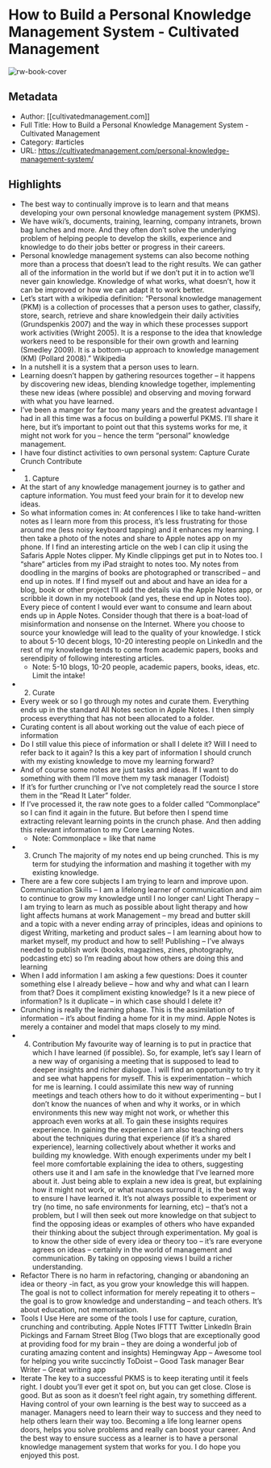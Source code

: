 # How to Build a Personal Knowledge Management System - Cultivated Management

![rw-book-cover](https://readwise-assets.s3.amazonaws.com/static/images/article1.be68295a7e40.png)

## Metadata
- Author: [[cultivatedmanagement.com]]
- Full Title: How to Build a Personal Knowledge Management System - Cultivated Management
- Category: #articles
- URL: https://cultivatedmanagement.com/personal-knowledge-management-system/

## Highlights
- The best way to continually improve is to learn and that means developing your own personal knowledge management system (PKMS).
- We have wiki’s, documents, training, learning, company intranets, brown bag lunches and more. And they often don’t solve the underlying problem of helping people to develop the skills, experience and knowledge to do their jobs better or progress in their careers.
- Personal knowledge management systems can also become nothing more than a process that doesn’t lead to the right results. We can gather all of the information in the world but if we don’t put it in to action we’ll never gain knowledge. Knowledge of what works, what doesn’t, how it can be improved or how we can adapt it to work better.
- Let’s start with a wikipedia definition:
  “Personal knowledge management (PKM) is a collection of processes that a person uses to gather, classify, store, search, retrieve and share knowledgein their daily activities (Grundspenkis 2007) and the way in which these processes support work activities (Wright 2005). It is a response to the idea that knowledge workers need to be responsible for their own growth and learning (Smedley 2009). It is a bottom-up approach to knowledge management (KM) (Pollard 2008).” Wikipedia
- In a nutshell it is a system that a person uses to learn.
- Learning doesn’t happen by gathering resources together – it happens by discovering new ideas, blending knowledge together, implementing these new ideas (where possible) and observing and moving forward with what you have learned.
- I’ve been a manger for far too many years and the greatest advantage I had in all this time was a focus on building a powerful PKMS. I’ll share it here, but it’s important to point out that this systems works for me, it might not work for you – hence the term “personal” knowledge management.
- I have four distinct activities to own personal system:
  Capture
  Curate
  Crunch
  Contribute
- 1. Capture
- At the start of any knowledge management journey is to gather and capture information. You must feed your brain for it to develop new ideas.
- So what information comes in:
  At conferences I like to take hand-written notes as I learn more from this process, it’s less frustrating for those around me (less noisy keyboard tapping) and it enhances my learning. I then take a photo of the notes and share to Apple notes app on my phone.
  If I find an interesting article on the web I can clip it using the Safaris Apple Notes clipper.
  My Kindle clippings get put in to Notes too.
  I “share” articles from my iPad straight to notes too.
  My notes from doodling in the margins of books are photographed or transcribed – and end up in notes.
  If I find myself out and about and have an idea for a blog, book or other project I’ll add the details via the Apple Notes app, or scribble it down in my notebook (and yes, these end up in Notes too).
  Every piece of content I would ever want to consume and learn about ends up in Apple Notes.
  Consider though that there is a boat-load of misinformation and nonsense on the Internet. Where you choose to source your knowledge will lead to the quality of your knowledge. I stick to about 5-10 decent blogs, 10-20 interesting people on LinkedIn and the rest of my knowledge tends to come from academic papers, books and serendipity of following interesting articles.
    - Note: 5-10 blogs, 10-20 people, academic papers, books, ideas, etc. Limit the intake!
- 2. Curate
- Every week or so I go through my notes and curate them.
  Everything ends up in the standard All Notes section in Apple Notes. I then simply process everything that has not been allocated to a folder.
- Curating content is all about working out the value of each piece of information
- Do I still value this piece of information or shall I delete it?
  Will I need to refer back to it again?
  Is this a key part of information I should crunch with my existing knowledge to move my learning forward?
- And of course some notes are just tasks and ideas. If I want to do something with them I’ll move them my task manager (Todoist)
- If it’s for further crunching or I’ve not completely read the source I store them in the “Read It Later” folder.
- If I’ve processed it, the raw note goes to a folder called “Commonplace” so I can find it again in the future. But before then I spend time extracting relevant learning points in the crunch phase. And then adding this relevant information to my Core Learning Notes.
    - Note: Commonplace = like that name
- 3. Crunch
  The majority of my notes end up being crunched. This is my term for studying the information and mashing it together with my existing knowledge.
- There are a few core subjects I am trying to learn and improve upon.
  Communication Skills – I am a lifelong learner of communication and aim to continue to grow my knowledge until I no longer can!
  Light Therapy – I am trying to learn as much as possible about light therapy and how light affects humans at work
  Management – my bread and butter skill and a topic with a never ending array of principles, ideas and opinions to digest
  Writing, marketing and product sales – I am learning about how to market myself, my product and how to sell!
  Publishing – I’ve always needed to publish work (books, magazines, zines, photography, podcasting etc) so I’m reading about how others are doing this and learning
- When I add information I am asking a few questions:
  Does it counter something else I already believe – how and why and what can I learn from that?
  Does it compliment existing knowledge?
  Is it a new piece of information?
  Is it duplicate – in which case should I delete it?
- Crunching is really the learning phase. This is the assimilation of information – it’s about finding a home for it in my mind. Apple Notes is merely a container and model that maps closely to my mind.
- 4. Contribution
  My favourite way of learning is to put in practice that which I have learned (if possible). So, for example, let’s say I learn of a new way of organising a meeting that is supposed to lead to deeper insights and richer dialogue. I will find an opportunity to try it and see what happens for myself. This is experimentation – which for me is learning.
  I could assimilate this new way of running meetings and teach others how to do it without experimenting – but I don’t know the nuances of when and why it works, or in which environments this new way might not work, or whether this approach even works at all.
  To gain these insights requires experience. In gaining the experience I am also teaching others about the techniques during that experience (if it’s a shared experience), learning collectively about whether it works and building my knowledge.
  With enough experiments under my belt I feel more comfortable explaining the idea to others, suggesting others use it and I am safe in the knowledge that I’ve learned more about it. Just being able to explain a new idea is great, but explaining how it might not work, or what nuances surround it, is the best way to ensure I have learned it.
  It’s not always possible to experiment or try (no time, no safe environments for learning, etc) – that’s not a problem, but I will then seek out more knowledge on that subject to find the opposing ideas or examples of others who have expanded their thinking about the subject through experimentation. My goal is to know the other side of every idea or theory too – it’s rare everyone agrees on ideas – certainly in the world of management and communication. By taking on opposing views I build a richer understanding.
- Refactor
  There is no harm in refactoring, changing or abandoning an idea or theory -in fact, as you grow your knowledge this will happen. The goal is not to collect information for merely repeating it to others – the goal is to grow knowledge and understanding – and teach others. It’s about education, not memorisation.
- Tools I Use
  Here are some of the tools I use for capture, curation, crunching and contributing.
  Apple Notes
  IFTTT
  Twitter
  LinkedIn
  Brain Pickings and Farnam Street Blog (Two blogs that are exceptionally good at providing food for my brain – they are doing a wonderful job of curating amazing content and insights)
  Hemingway App – Awesome tool for helping you write succinctly
  ToDoist – Good Task manager
  Bear Writer – Great writing app
- Iterate
  The key to a successful PKMS is to keep iterating until it feels right. I doubt you’ll ever get it spot on, but you can get close. Close is good. But as soon as it doesn’t feel right again, try something different.
  Having control of your own learning is the best way to succeed as a manager. Managers need to learn their way to success and they need to help others learn their way too. Becoming a life long learner opens doors, helps you solve problems and really can boost your career. And the best way to ensure success as a learner is to have a personal knowledge management system that works for you.
  I do hope you enjoyed this post.
